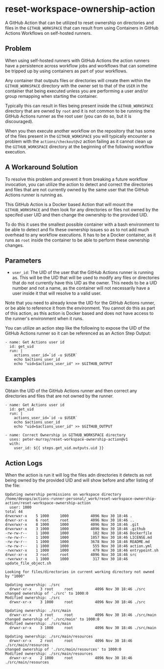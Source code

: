 # reset-workspace-ownership-action

A GitHub Action that can be utilized to reset ownership on directories and files in the `GITHUB_WORKSPACE` that can result from 
using Containers in GitHub Actions Workflows on self-hosted runners.


## Problem

When using self-hosted runners with GitHub Actions the action runners have a persistence across workflow jobs and workflows that
can sometime be tripped up by using containers as part of your workflows.

Any container that outputs files or directories will create them within the `GITHUB_WORKSPACE` directory with the owner set to that
of the `USER` in the container that being executed unless you are performing a user and/or group remapping when starting the container.

Typically this can result in files being present inside the `GITHUB_WORKSPACE` directory that are owned by `root` and it is not common to
be running the GitHub Actions runner as the root user (you can do so, but it is discouraged).

When you then execute another workflow on the repository that has some of the files present in the `GITHUB_WORKSPACE` you will typically encounter
a problem with the `actions/checkout@v2` action failing as it cannot clean up the `GITHUB_WORKSPACE` directory at the beginning of the following
workflow execution.


## A Workaround Solution

To resolve this problem and prevent it from breaking a future workflow invocation, you can utilize the action to detect and correct the directories 
and files that are not currently owned by the same user that the GitHub Actions runner is running as.

This GitHub Action is a Docker based Action that will mount the `GITHUB_WORKSPACE` and then look for any directories or files not owned by the specifed
user UID and then change the ownership to the provided UID.

To do this it uses the smallest possible container with a bash environment to be able to detect and fix these ownership issues so as to not add much overhead
to any workflow executions. It has to be a Docker container, as it runs as `root` inside the container to be able to perform these ownership changes.


## Parameters

* `user_id`: The UID of the user that the GitHub Actions runner is running as. This will be the UID that will be used to modify any files or directories
  that do not currently have this UID as the owner. This needs to be a UID number and not a name, as the container will not necessarily have a user inside it
  that will resolve to a valid user.

Note that you need to already know the UID for the GitHub Actions runner, or be able to reference it from the environment. You cannot do this as part of this 
action, as this action is Docker based and does not have access to the runner's environment when it runs.

You can utilize an action step like the following to expose the UID of the GitHub Actions runner so it can be referenced as an Action Step Output:

```
- name: Get Actions user id
  id: get_uid
  run: |
    actions_user_id=`id -u $USER`
    echo $actions_user_id
    echo "uid=$actions_user_id" >> $GITHUB_OUTPUT
```


## Examples

Obtain the UID of the GitHub Actions runner and then correct any directories and files that are not owned by the runner.

```
- name: Get Actions user id
  id: get_uid
  run: |
    actions_user_id=`id -u $USER`
    echo $actions_user_id
    echo "uid=$actions_user_id" >> $GITHUB_OUTPUT

- name: Correct Ownership in GITHUB_WORKSPACE directory
  uses: peter-murray/reset-workspace-ownership-action@v1
  with:
    user_id: ${{ steps.get_uid.outputs.uid }}
```

## Action Logs

When the action is run it will log the files adn directories it detects as not being owned by the provided UID and will show before and 
after listing of the file:

```
Updating ownership permissions on workspace directory /home/devops/actions-runner-personal/_work/reset-workspace-ownership-action/reset-workspace-ownership-action
  user: 1000
total 44
drwxrwxr-x    5 1000     1000          4096 Nov 30 18:46 .
drwxr-xr-x    6 root     root          4096 Nov 30 18:46 ..
drwxrwxr-x    8 1000     1000          4096 Nov 30 18:46 .git
drwxrwxr-x    3 1000     1000          4096 Nov 30 18:46 .github
-rw-rw-r--    1 1000     1000           102 Nov 30 18:46 Dockerfile
-rw-rw-r--    1 1000     1000          1057 Nov 30 18:46 LICENSE.md
-rw-rw-r--    1 1000     1000          3678 Nov 30 18:46 README.md
-rw-rw-r--    1 1000     1000           555 Nov 30 18:46 action.yml
-rwxrwxr-x    1 1000     1000           479 Nov 30 18:46 entrypoint.sh
drwxr-xr-x    3 root     root          4096 Nov 30 18:46 src
-rwxrwxr-x    1 1000     1000           317 Nov 30 18:46 update_file_object.sh

Looking for files/directories in current working directory not owned by "1000"

Updating ownership: ./src
  drwxr-xr-x    3 root     root          4096 Nov 30 18:46 ./src
changed ownership of './src' to 1000:0
Modified ownership: ./src
  drwxr-xr-x    3 1000     root          4096 Nov 30 18:46 ./src

Updating ownership: ./src/main
  drwxr-xr-x    3 root     root          4096 Nov 30 18:46 ./src/main
changed ownership of './src/main' to 1000:0
Modified ownership: ./src/main
  drwxr-xr-x    3 1000     root          4096 Nov 30 18:46 ./src/main

Updating ownership: ./src/main/resources
  drwxr-xr-x    2 root     root          4096 Nov 30 18:46 ./src/main/resources
changed ownership of './src/main/resources' to 1000:0
Modified ownership: ./src/main/resources
  drwxr-xr-x    2 1000     root          4096 Nov 30 18:46 ./src/main/resources
```
